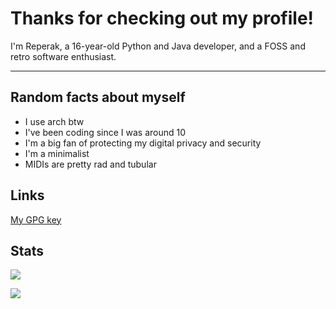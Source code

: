 # Thanks for checking out my profile!
I'm Reperak, a 16-year-old Python and Java developer, and a FOSS and retro software enthusiast.
____

## Random facts about myself
* I use arch btw
* I've been coding since I was around 10
* I'm a big fan of protecting my digital privacy and security
* I'm a minimalist
* MIDIs are pretty rad and tubular

## Links
[My GPG key](public.key)

## Stats
![](https://github-readme-stats.vercel.app/api?username=ReperakPro&show_icons=true&theme=dark)

![](https://github-readme-stats.vercel.app/api/top-langs/?username=ReperakPro&layout=compact&theme=dark)
